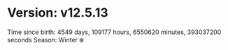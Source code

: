 # Version: v12.5.13
Time since birth: 4549 days, 109177 hours, 6550620 minutes, 393037200 seconds
Season: Winter ❄️
